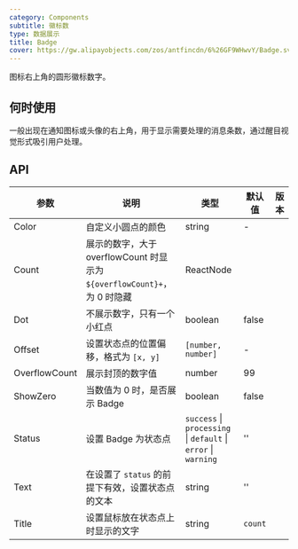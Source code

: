 ```yaml
---
category: Components
subtitle: 徽标数
type: 数据展示
title: Badge
cover: https://gw.alipayobjects.com/zos/antfincdn/6%26GF9WHwvY/Badge.svg
---
```


图标右上角的圆形徽标数字。

## 何时使用

一般出现在通知图标或头像的右上角，用于显示需要处理的消息条数，通过醒目视觉形式吸引用户处理。

## API

| 参数 | 说明 | 类型 | 默认值 | 版本 |
| --- | --- | --- | --- | --- |
| Color | 自定义小圆点的颜色 | string | - |  |
| Count | 展示的数字，大于 overflowCount 时显示为 `${overflowCount}+`，为 0 时隐藏 | ReactNode |  |  |
| Dot | 不展示数字，只有一个小红点 | boolean | false |  |
| Offset | 设置状态点的位置偏移，格式为 `[x, y]` | `[number, number]` | - |  |
| OverflowCount | 展示封顶的数字值 | number | 99 |  |
| ShowZero | 当数值为 0 时，是否展示 Badge | boolean | false |  |
| Status | 设置 Badge 为状态点 | `success` \| `processing` \| `default` \| `error` \| `warning` | '' |  |
| Text | 在设置了 `status` 的前提下有效，设置状态点的文本 | string | '' |  |
| Title | 设置鼠标放在状态点上时显示的文字 | string | `count` |  |
